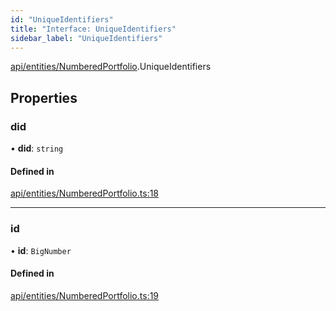 ```yaml
---
id: "UniqueIdentifiers"
title: "Interface: UniqueIdentifiers"
sidebar_label: "UniqueIdentifiers"
---
```


[api/entities/NumberedPortfolio](../../../../../modules/API/Entities/NumberedPortfolio/NumberedPortfolio.md).UniqueIdentifiers

## Properties

### did

• **did**: `string`

#### Defined in

[api/entities/NumberedPortfolio.ts:18](https://github.com/PolymeshAssociation/polymesh-sdk/blob/d4e2c127f/src/api/entities/NumberedPortfolio.ts#L18)

___

### id

• **id**: `BigNumber`

#### Defined in

[api/entities/NumberedPortfolio.ts:19](https://github.com/PolymeshAssociation/polymesh-sdk/blob/d4e2c127f/src/api/entities/NumberedPortfolio.ts#L19)
